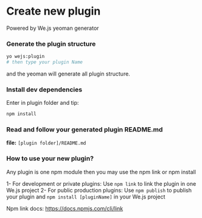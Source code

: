 # Create new plugin

Powered by We.js yeoman generator 

### Generate the plugin structure

```sh
yo wejs:plugin
# then type your plugin Name
```

and the yeoman will generate all plugin structure.

### Install dev dependencies

Enter in plugin folder and tip: 

```sh
npm install
```

### Read and follow your generated plugin README.md

**file:** `[plugin folder]/README.md`

### How to use your new plugin?

Any plugin is one npm module then you may use the npm link or npm install

1- For development or private plugins: Use `npm link` to link the plugin in one We.js project 
2- For public production plugins: Use `npm publish` to publish your plugin and `npm install [pluginName]` in your We.js project

Npm link docs: https://docs.npmjs.com/cli/link